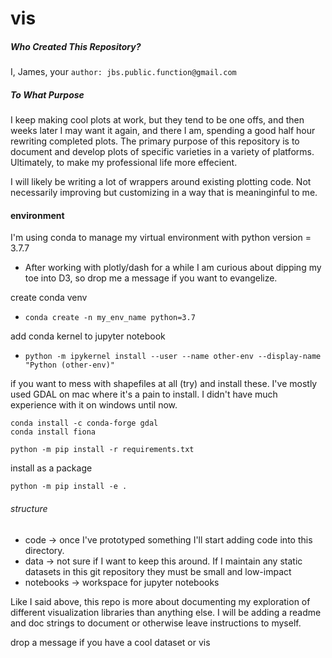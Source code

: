 # vis
##### Who Created This Repository?

 I, James, your ```author: jbs.public.function@gmail.com```


##### To What Purpose

I keep making cool plots at work, but they tend to be one offs, and then weeks later I may want it again, and there I am, spending a good half hour rewriting completed plots.
The primary purpose of this repository is to document and develop plots of specific varieties in a variety of platforms. Ultimately, to make my professional life more effecient.

I will likely be writing a lot of wrappers around existing plotting code. Not necessarily improving but customizing in a way that is meaninginful to me.

#### environment
I'm using conda to manage my virtual environment with python version = 3.7.7
* After working with plotly/dash for a while I am curious about dipping my toe into D3, so drop me a message if you want to evangelize.

create conda venv
* `conda create -n my_env_name python=3.7`

add conda kernel to jupyter notebook
* `python -m ipykernel install --user --name other-env --display-name "Python (other-env)"`

if you want to mess with shapefiles at all (try) and install these. I've mostly used GDAL on mac where it's a pain to install. I didn't have much experience with it on windows until now. 

```
conda install -c conda-forge gdal
conda install fiona
```

```
python -m pip install -r requirements.txt
```

install as a package
```
python -m pip install -e .
```

###### structure

* code -> once I've prototyped something I'll start adding code into this directory.
* data -> not sure if I want to keep this around. If I maintain any static datasets in this git repository they must be small and low-impact
* notebooks -> workspace for jupyter notebooks

Like I said above, this repo is more about documenting my exploration of different visualization libraries than anything else.
I will be adding a readme and doc strings to document or otherwise leave instructions to myself.




drop a message if you have a cool dataset or vis
